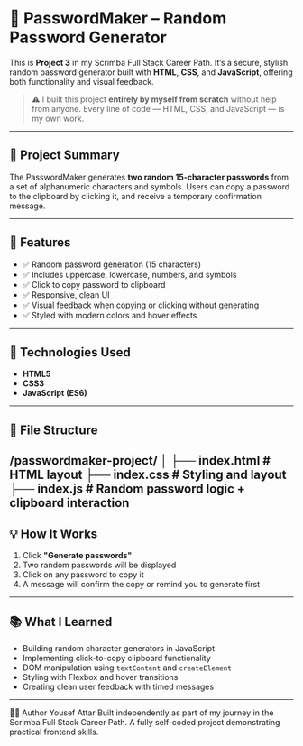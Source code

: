 # 🔐 PasswordMaker – Random Password Generator

This is **Project 3** in my Scrimba Full Stack Career Path. It’s a secure, stylish random password generator built with **HTML**, **CSS**, and **JavaScript**, offering both functionality and visual feedback.

> ⚠️ I built this project **entirely by myself from scratch** without help from anyone. Every line of code — HTML, CSS, and JavaScript — is my own work.

---

## 🧠 Project Summary

The PasswordMaker generates **two random 15-character passwords** from a set of alphanumeric characters and symbols. Users can copy a password to the clipboard by clicking it, and receive a temporary confirmation message.

---

## 🎯 Features

- ✅ Random password generation (15 characters)
- ✅ Includes uppercase, lowercase, numbers, and symbols
- ✅ Click to copy password to clipboard
- ✅ Responsive, clean UI
- ✅ Visual feedback when copying or clicking without generating
- ✅ Styled with modern colors and hover effects

---

## 🧰 Technologies Used

- **HTML5**  
- **CSS3**  
- **JavaScript (ES6)**

---

## 📁 File Structure

/passwordmaker-project/
│
├── index.html # HTML layout
├── index.css # Styling and layout
├── index.js # Random password logic + clipboard interaction
---

## 💡 How It Works

1. Click **"Generate passwords"**
2. Two random passwords will be displayed
3. Click on any password to copy it
4. A message will confirm the copy or remind you to generate first

---

## 📚 What I Learned

- Building random character generators in JavaScript
- Implementing click-to-copy clipboard functionality
- DOM manipulation using `textContent` and `createElement`
- Styling with Flexbox and hover transitions
- Creating clean user feedback with timed messages

---



👨‍💻 Author
Yousef Attar
Built independently as part of my journey in the Scrimba Full Stack Career Path.
A fully self-coded project demonstrating practical frontend skills.